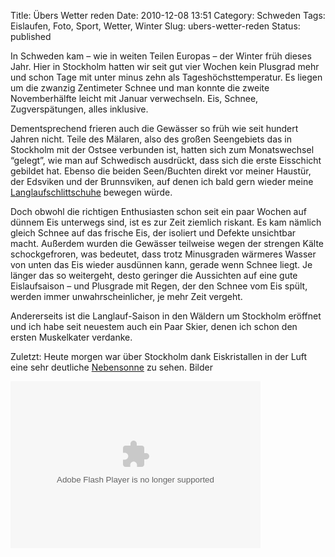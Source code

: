 Title: Übers Wetter reden
Date: 2010-12-08 13:51
Category: Schweden
Tags: Eislaufen, Foto, Sport, Wetter, Winter
Slug: ubers-wetter-reden
Status: published

In Schweden kam – wie in weiten Teilen Europas – der Winter früh dieses
Jahr. Hier in Stockholm hatten wir seit gut vier Wochen kein Plusgrad
mehr und schon Tage mit unter minus zehn als Tageshöchsttemperatur. Es
liegen um die zwanzig Zentimeter Schnee und man konnte die zweite
Novemberhälfte leicht mit Januar verwechseln. Eis, Schnee,
Zugverspätungen, alles inklusive.

Dementsprechend frieren auch die Gewässer so früh wie seit hundert
Jahren nicht. Teile des Mälaren, also des großen Seengebiets das in
Stockholm mit der Ostsee verbunden ist, hatten sich zum Monatswechsel
“gelegt”, wie man auf Schwedisch ausdrückt, dass sich die erste
Eisschicht gebildet hat. Ebenso die beiden Seen/Buchten direkt vor
meiner Haustür, der Edsviken und der Brunnsviken, auf denen ich bald
gern wieder meine
[Langlaufschlittschuhe](http://www.fiket.de/2007/12/08/langfaerdsskridskor/)
bewegen würde.

Doch obwohl die richtigen Enthusiasten schon seit ein paar Wochen auf
dünnem Eis unterwegs sind, ist es zur Zeit ziemlich riskant. Es kam
nämlich gleich Schnee auf das frische Eis, der isoliert und Defekte
unsichtbar macht. Außerdem wurden die Gewässer teilweise wegen der
strengen Kälte schockgefroren, was bedeutet, dass trotz Minusgraden
wärmeres Wasser von unten das Eis wieder ausdünnen kann, gerade wenn
Schnee liegt. Je länger das so weitergeht, desto geringer die Aussichten
auf eine gute Eislaufsaison – und Plusgrade mit Regen, der den Schnee
vom Eis spült, werden immer unwahrscheinlicher, je mehr Zeit vergeht.

Andererseits ist die Langlauf-Saison in den Wäldern um Stockholm
eröffnet und ich habe seit neuestem auch ein Paar Skier, denen ich schon
den ersten Muskelkater verdanke.

Zuletzt: Heute morgen war über Stockholm dank Eiskristallen in der Luft
eine sehr deutliche
[Nebensonne](http://de.wikipedia.org/wiki/Nebensonne) zu sehen. Bilder
<!--more nach dem Klick &raquo; -->

<p>
<embed type="application/x-shockwave-flash" src="http://picasaweb.google.com/s/c/bin/slideshow.swf" width="400" height="267" flashvars="host=picasaweb.google.com&amp;hl=en_US&amp;feat=flashalbum&amp;RGB=0x000000&amp;feed=http%3A%2F%2Fpicasaweb.google.com%2Fdata%2Ffeed%2Fapi%2Fuser%2Fthomas.marquart%2Falbumid%2F5548268772244775633%3Falt%3Drss%26kind%3Dphoto%26hl%3Den_US" pluginspage="http://www.macromedia.com/go/getflashplayer">
</embed>
</p>

